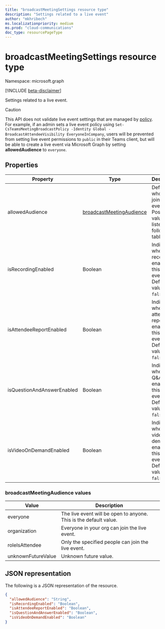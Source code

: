 ```yaml
---
title: "broadcastMeetingSettings resource type"
description: "Settings related to a live event"
author: "mkhribech"
ms.localizationpriority: medium
ms.prod: "cloud-communications"
doc_type: resourcePageType
---
```


# broadcastMeetingSettings resource type

Namespace: microsoft.graph

[!INCLUDE [beta-disclaimer](../../includes/beta-disclaimer.md)]

Settings related to a live event.

> [!CAUTION]
> This API does not validate live event settings that are managed by [policy](/microsoftteams/teams-live-events/set-teams-live-events-policies-using-powershell).
> For example, if an admin sets a live event policy using `Set-CsTeamsMeetingBroadcastPolicy -Identity Global -BroadcastAttendeeVisibility EveryoneInCompany`,
> users will be prevented from setting live event permissions to `public` in their Teams client, but will be able to create a live event via Microsoft Graph
> by setting **allowedAudience** to `everyone`.

## Properties

| Property                   | Type                     | Description                                                                     |
| -------------------------- | ------------------------ | ------------------------------------------------------------------------------- |
| allowedAudience            | [broadcastMeetingAudience](#broadcastmeetingaudience-values) | Defines who can join the live event. Possible values are listed in the following table. |
| isRecordingEnabled         | Boolean                  | Indicates whether recording is enabled for this live event. Default value is `false`.          |
| isAttendeeReportEnabled    | Boolean                  | Indicates whether attendee report is enabled for this live event. Default value is `false`.    |
| isQuestionAndAnswerEnabled | Boolean                  | Indicates whether Q&A is enabled for this live event. Default value is `false`.                |
| isVideoOnDemandEnabled     | Boolean                  | Indicates whether video on demand is enabled for this live event. Default value is `false`.    |

### broadcastMeetingAudience values

| Value              | Description                                                       |
| ------------------ | ----------------------------------------------------------------- |
| everyone           | The live event will be open to anyone. This is the default value. |
| organization       | Everyone in your org can join the live event.                     |
| roleIsAttendee     | Only the specified people can join the live event.                |
| unknownFutureValue | Unknown future value.                                             |

## JSON representation

The following is a JSON representation of the resource.

<!-- {
  "blockType": "resource",
  "optionalProperties": [],
  "@odata.type": "microsoft.graph.broadcastMeetingSettings"
}-->
```json
{
  "allowedAudience": "String",
  "isRecordingEnabled": "Boolean",
  "isAttendeeReportEnabled": "Boolean",
  "isQuestionAndAnswerEnabled": "Boolean",
  "isVideoOnDemandEnabled": "Boolean"
}
```

<!-- uuid: 8fcb5dbc-d5aa-4681-8e31-b001d5168d79
2015-10-25 14:57:30 UTC -->
<!--
{
  "type": "#page.annotation",
  "description": "broadcastSettings resource",
  "keywords": "",
  "section": "documentation",
  "tocPath": "",
  "suppressions": []
}
-->
